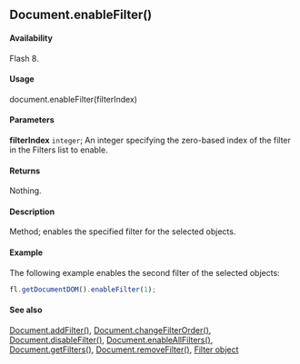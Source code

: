 ## Document.enableFilter()

#### Availability

Flash 8.

#### Usage

document.enableFilter(filterIndex)

#### Parameters

**filterIndex** `integer`; An integer specifying the zero-based index of the filter in the Filters list to enable.

#### Returns

Nothing.

#### Description

Method; enables the specified filter for the selected objects.

#### Example

The following example enables the second filter of the selected objects:

```javascript
fl.getDocumentDOM().enableFilter(1);
```

#### See also

[Document.addFilter()](../Document_object/Document3.md), [Document.changeFilterOrder()](../Document_object/Document29.md), [Document.disableFilter()](../Document_object/Document47.md), [Document.enableAllFilters()](../Document_object/Document58.md), [Document.getFilters()](../Document_object/Document79.md), [Document.removeFilter()](../Document_object/Document270.md), [Filter object](../Filter_object/Filter_summary.md)
